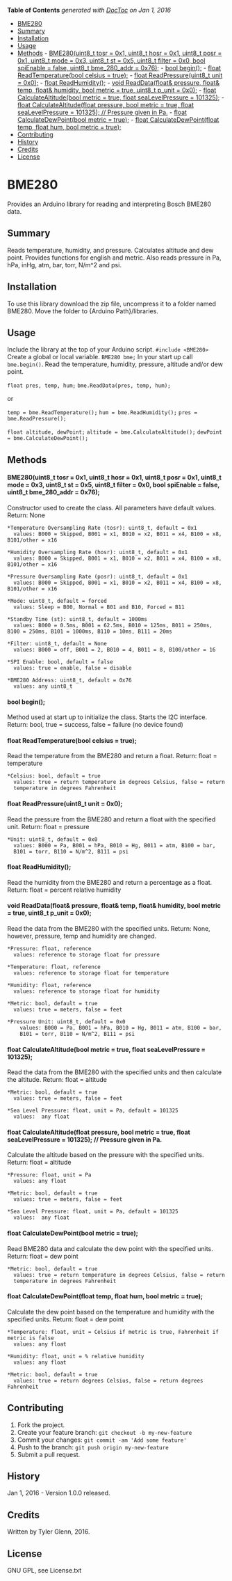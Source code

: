 **Table of Contents**  *generated with [DocToc](http://doctoc.herokuapp.com/) on Jan 1, 2016*

- [BME280](#)
- [Summary](#)
- [Installation](#)
- [Usage](#)
- [Methods](#)
		- [BME280(uint8_t tosr = 0x1, uint8_t hosr = 0x1, uint8_t posr = 0x1, uint8_t mode = 0x3, uint8_t st = 0x5, uint8_t filter = 0x0, bool spiEnable = false, uint8_t bme_280_addr = 0x76);](#)
		- [bool  begin();](#)
		- [float ReadTemperature(bool celsius = true);](#)
		- [float ReadPressure(uint8_t unit = 0x0);](#)
		- [float ReadHumidity();](#)
		- [void  ReadData(float& pressure, float& temp, float& humidity, bool metric = true, uint8_t p_unit = 0x0);](#)
		- [float CalculateAltitude(bool metric = true, float seaLevelPressure = 101325);](#)
		- [float CalculateAltitude(float pressure, bool metric = true, float seaLevelPressure = 101325); // Pressure given in Pa.](#)
		- [float CalculateDewPoint(bool metric = true);](#)
		- [float CalculateDewPoint(float temp, float hum, bool metric = true);](#)
- [Contributing](#)
- [History](#)
- [Credits](#)
- [License](#)


# BME280
Provides an Arduino library for reading and interpreting Bosch BME280 data.
<snippet>
<content>
## Summary
Reads temperature, humidity, and pressure. Calculates altitude and dew point. Provides functions for english and metric. Also reads pressure in Pa, hPa, inHg, atm, bar, torr, N/m^2 and psi.

## Installation
To use this library download the zip file, uncompress it to a folder named BME280. Move the folder to {Arduino Path}/libraries.

## Usage
Include the library at the top of your Arduino script. `#include <BME280>`
Create a global or local variable. `BME280 bme;`
In your start up call `bme.begin()`.
Read the temperature, humidity, pressure, altitude and/or dew point.

`float pres, temp, hum;`
`bme.ReadData(pres, temp, hum);`

or

`temp = bme.ReadTemperature();`
`hum = bme.ReadHumidity();`
`pres = bme.ReadPressure();`

`float altitude, dewPoint;`
`altitude = bme.CalculateAltitude();`
`dewPoint = bme.CalculateDewPoint();`

## Methods

#### BME280(uint8_t tosr = 0x1, uint8_t hosr = 0x1, uint8_t posr = 0x1, uint8_t mode = 0x3, uint8_t st = 0x5, uint8_t filter = 0x0, bool spiEnable = false, uint8_t bme_280_addr = 0x76);  
  Constructor used to create the class. All parameters have default values.
  Return: None

    *Temperature Oversampling Rate (tosr): uint8_t, default = 0x1
      values: B000 = Skipped, B001 = x1, B010 = x2, B011 = x4, B100 = x8, B101/other = x16

    *Humidity Oversampling Rate (hosr): uint8_t, default = 0x1
      values: B000 = Skipped, B001 = x1, B010 = x2, B011 = x4, B100 = x8, B101/other = x16

    *Pressure Oversampling Rate (posr): uint8_t, default = 0x1
      values: B000 = Skipped, B001 = x1, B010 = x2, B011 = x4, B100 = x8, B101/other = x16

    *Mode: uint8_t, default = forced
      values: Sleep = B00, Normal = B01 and B10, Forced = B11

    *Standby Time (st): uint8_t, default = 1000ms
      values: B000 = 0.5ms, B001 = 62.5ms, B010 = 125ms, B011 = 250ms, B100 = 250ms, B101 = 1000ms, B110 = 10ms, B111 = 20ms

    *Filter: uint8_t, default = None
      values: B000 = off, B001 = 2, B010 = 4, B011 = 8, B100/other = 16

    *SPI Enable: bool, default = false
      values: true = enable, false = disable

    *BME280 Address: uint8_t, default = 0x76
      values: any uint8_t




#### bool  begin();
  Method used at start up to initialize the class. Starts the I2C interface.
  Return: bool, true = success, false = failure (no device found)

#### float ReadTemperature(bool celsius = true);
  Read the temperature from the BME280 and return a float.
  Return: float = temperature

    *Celsius: bool, default = true
      values: true = return temperature in degrees Celsius, false = return
      temperature in degrees Fahrenheit


#### float ReadPressure(uint8_t unit = 0x0);
  Read the pressure from the BME280 and return a float with the specified unit.
  Return: float = pressure

    *Unit: uint8_t, default = 0x0
      values: B000 = Pa, B001 = hPa, B010 = Hg, B011 = atm, B100 = bar,
      B101 = torr, B110 = N/m^2, B111 = psi

#### float ReadHumidity();
  Read the humidity from the BME280 and return a percentage as a float.
  Return: float = percent relative humidity

#### void  ReadData(float& pressure, float& temp, float& humidity, bool metric = true, uint8_t p_unit = 0x0);
  Read the data from the BME280 with the specified units.
  Return: None, however, pressure, temp and humidity are changed.

    *Pressure: float, reference
      values: reference to storage float for pressure

    *Temperature: float, reference
      values: reference to storage float for temperature

    *Humidity: float, reference
      values: reference to storage float for humidity

    *Metric: bool, default = true
      values: true = meters, false = feet

    *Pressure Unit: uint8_t, default = 0x0
        values: B000 = Pa, B001 = hPa, B010 = Hg, B011 = atm, B100 = bar,
        B101 = torr, B110 = N/m^2, B111 = psi

#### float CalculateAltitude(bool metric = true, float seaLevelPressure = 101325);
  Read the data from the BME280 with the specified units and then calculate the altitude.
  Return: float = altitude

    *Metric: bool, default = true
      values: true = meters, false = feet

    *Sea Level Pressure: float, unit = Pa, default = 101325
      values:  any float


#### float CalculateAltitude(float pressure, bool metric = true, float seaLevelPressure = 101325); // Pressure given in Pa.
  Calculate the altitude based on the pressure with the specified units.
  Return: float = altitude

    *Pressure: float, unit = Pa
      values: any float

    *Metric: bool, default = true
      values: true = meters, false = feet

    *Sea Level Pressure: float, unit = Pa, default = 101325
      values:  any float

#### float CalculateDewPoint(bool metric = true);
  Read BME280 data and calculate the dew point with the specified units.
  Return: float = dew point

    *Metric: bool, default = true
      values: true = return temperature in degrees Celsius, false = return
      temperature in degrees Fahrenheit

#### float CalculateDewPoint(float temp, float hum, bool metric = true);
  Calculate the dew point based on the temperature and humidity with the specified units.
  Return: float = dew point

    *Temperature: float, unit = Celsius if metric is true, Fahrenheit if metric is false
      values: any float

    *Humidity: float, unit = % relative humidity
      values: any float

    *Metric: bool, default = true
      values: true = return degrees Celsius, false = return degrees Fahrenheit

## Contributing
1. Fork the project.
2. Create your feature branch: `git checkout -b my-new-feature`
3. Commit your changes: `git commit -am 'Add some feature'`
4. Push to the branch: `git push origin my-new-feature`
5. Submit a pull request.

## History
Jan 1, 2016 - Version 1.0.0 released.

## Credits
Written by Tyler Glenn, 2016.

## License
GNU GPL, see License.txt
</content>
</snippet>
